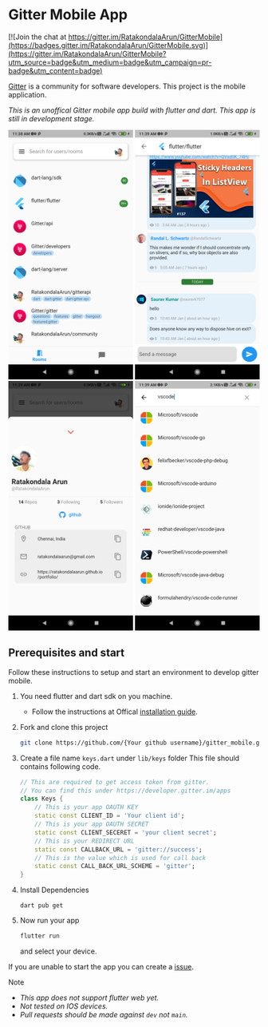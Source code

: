 # Gitter Mobile App

[![Join the chat at https://gitter.im/RatakondalaArun/GitterMobile](https://badges.gitter.im/RatakondalaArun/GitterMobile.svg)](https://gitter.im/RatakondalaArun/GitterMobile?utm_source=badge&utm_medium=badge&utm_campaign=pr-badge&utm_content=badge)

[Gitter](https://gitter.im/) is a community for software developers.
This project is the mobile application.

*This is an unoffical Gitter mobile app build with flutter and dart.*
*This app is still in development stage.*

<img height=500px src="screenshots/flutter_01.png"></img>
<img height=500px src="screenshots/flutter_02.png"></img>
<img height=500px src="screenshots/flutter_03.png"></img>
<img height=500px src="screenshots/flutter_04.png"></img>

## Prerequisites and start

Follow these instructions to setup and start an environment to develop gitter mobile.

1) You need flutter and dart sdk on you machine.
    - Follow the instructions at Offical [installation guide](https://flutter.dev/docs/get-started/install).

2) Fork and clone this project

    ```bash
    git clone https://github.com/{Your github username}/gitter_mobile.git
    ```

3) Create a file name `keys.dart` under `lib/keys` folder
    This file should contains following code.

    ```dart
    // This are required to get access token from gitter.
    // You can find this under https://developer.gitter.im/apps
    class Keys {
        // This is your app OAUTH KEY
        static const CLIENT_ID = 'Your client id';
        // This is your app OAUTH SECRET
        static const CLIENT_SECERET = 'your client secret';
        // This is your REDIRECT URL
        static const CALLBACK_URL = 'gitter://success';
        // This is the value which is used for call back 
        static const CALL_BACK_URL_SCHEME = 'gitter';
    }
    ```

4) Install Dependencies

    ```shell
    dart pub get 
    ```

5) Now run your app

    ```bash
    flutter run 
    ```

    and select your device.

If you are unable to start the app you can create a [issue](https://github.com/RatakondalaArun/gitter_mobile/issues/new).

Note

- *This app does not support flutter web yet.*
- *Not tested on IOS devices.*
- *Pull requests should be made against `dev` not `main`.*
